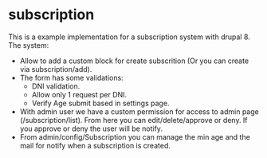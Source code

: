 # subscription

This is a example implementation for a subscription system with drupal 8. The system:

* Allow to add a custom block for create subscrition (Or you can create via subscription/add).
* The form has some validations:
  * DNI validation.
  * Allow only 1 request per DNI.
  * Verify Age submit based in settings page.
* With admin user we have a custom permission for access to admin page (/subscription/list). From here you can edit/delete/approve or deny. If you approve or deny the user will be notify.
* From admin/config/Subscription you can manage the min age and the mail for notify when a subscription is created.

